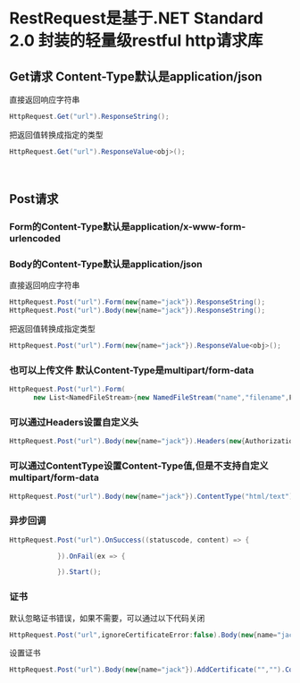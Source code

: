 # RestRequest是基于.NET Standard 2.0 封装的轻量级restful http请求库

## Get请求 Content-Type默认是application/json

直接返回响应字符串
```csharp
HttpRequest.Get("url").ResponseString();
```

把返回值转换成指定的类型
```csharp
HttpRequest.Get("url").ResponseValue<obj>();
```
  
## Post请求 
### Form的Content-Type默认是application/x-www-form-urlencoded
### Body的Content-Type默认是application/json

直接返回响应字符串
```csharp
HttpRequest.Post("url").Form(new{name="jack"}).ResponseString();
HttpRequest.Post("url").Body(new{name="jack"}).ResponseString();
```
把返回值转换成指定类型
```csharp
HttpRequest.Post("url").Form(new{name="jack"}).ResponseValue<obj>();
```
### 也可以上传文件 默认Content-Type是multipart/form-data
```csharp
HttpRequest.Post("url").Form(
      new List<NamedFileStream>{new NamedFileStream("name","filename",FileStream)}, new{name="jack"}).ResponseValue<string>();
```

### 可以通过Headers设置自定义头
```csharp
HttpRequest.Post("url").Body(new{name="jack"}).Headers(new{Authorization = "Bearar token"}).ResponseString();
```

### 可以通过ContentType设置Content-Type值,但是不支持自定义multipart/form-data
```csharp
HttpRequest.Post("url").Body(new{name="jack"}).ContentType("html/text").ResponseString();
```

### 异步回调
```csharp
HttpRequest.Post("url").OnSuccess((statuscode, content) => {

			}).OnFail(ex => {

			}).Start();
```

### 证书

默认忽略证书错误，如果不需要，可以通过以下代码关闭
```csharp
HttpRequest.Post("url",ignoreCertificateError:false).Body(new{name="jack"}).ContentType("html/text").ResponseString();
```

设置证书
```csharp
HttpRequest.Post("url").Body(new{name="jack"}).AddCertificate("","").ContentType("html/text").ResponseString();
```
